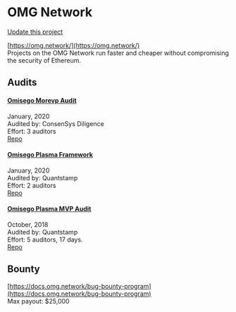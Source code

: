 
# OMG Network

[Update this project](https://github.com/ConsenSys/blockchainSecurityDB/edit/master/projects/omg-network.json)
  
[https://omg.network/](https://omg.network/)<br>
Projects on the OMG Network run faster and cheaper without compromising the security of Ethereum.


## Audits



#### [Omisego Morevp Audit](https://diligence.consensys.net/audits/2020/01/omisego-morevp/)

January, 2020<br>
Audited by: ConsenSys Diligence<br>Effort: 3 auditors<br>
[Repo](https://github.com/omgnetwork/plasma-contracts)<br>
      


#### [Omisego Plasma Framework](https://github.com/omgnetwork/plasma-contracts/blob/master/plasma_framework/docs/audits/docs/Quantstamp_Plasma_Framework_Report.pdf)

January, 2020<br>
Audited by: Quantstamp<br>Effort: 2 auditors<br>
[Repo](https://github.com/omgnetwork/plasma-contracts)<br>
      


#### [Omisego Plasma MVP Audit](https://certificate.quantstamp.com/full/omisego-plasma-mvp)

October, 2018<br>
Audited by: Quantstamp<br>Effort: 5 auditors, 17 days.<br>
[Repo](https://github.com/omgnetwork/plasma-contracts)<br>
      

  

## Bounty

[https://docs.omg.network/bug-bounty-program](https://docs.omg.network/bug-bounty-program)<br>
Max payout: $25,000



